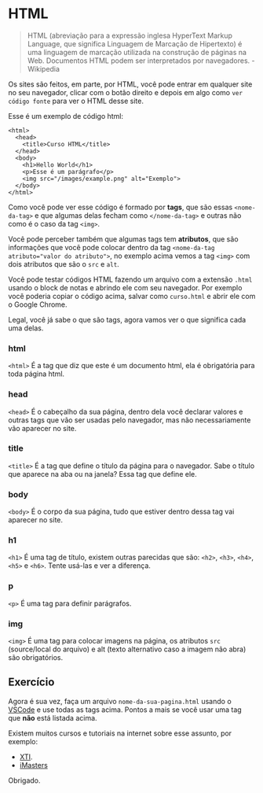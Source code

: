 # HTML

> HTML (abreviação para a expressão inglesa HyperText Markup Language, que significa Linguagem de Marcação de Hipertexto) é uma linguagem de marcação utilizada na construção de páginas na Web. Documentos HTML podem ser interpretados por navegadores. - Wikipedia

Os sites são feitos, em parte, por HTML, você pode entrar em qualquer site no seu navegador, clicar com o botão direito e depois em algo como `ver código fonte` para ver o HTML desse site.


Esse é um exemplo de código html:

```
<html>
  <head>
    <title>Curso HTML</title>
  </head>
  <body>
    <h1>Hello World</h1>
    <p>Esse é um parágrafo</p>
    <img src="/images/example.png" alt="Exemplo">
  </body>
</html>
```

Como você pode ver esse código é formado por <b>tags</b>, que são essas `<nome-da-tag>` e que algumas delas fecham como `</nome-da-tag>` e outras não como é o caso da tag `<img>`.

Você pode perceber também que algumas tags tem <b>atributos</b>, que são informações que você pode colocar dentro da tag `<nome-da-tag atributo="valor do atributo">`, no exemplo acima vemos a tag `<img>` com dois atributos que são o `src` e `alt`.

Você pode testar códigos HTML fazendo um arquivo com a extensão `.html` usando o block de notas e abrindo ele com seu navegador. Por exemplo você poderia copiar o código acima, salvar como `curso.html` e abrir ele com o Google Chrome.

Legal, você já sabe o que são tags, agora vamos ver o que significa cada uma delas.

### html

`<html>` É a tag que diz que este é um documento html, ela é obrigatória para toda página html.

### head

`<head>` É o cabeçalho da sua página, dentro dela você declarar valores e outras tags que vão ser usadas pelo navegador, mas não necessariamente vão aparecer no site.

### title

`<title>` É a tag que define o título da página para o navegador. Sabe o título que aparece na aba ou na janela? Essa tag que define ele.

### body

`<body>` É o corpo da sua página, tudo que estiver dentro dessa tag vai aparecer no site.

### h1

`<h1>` É uma tag de título, existem outras parecidas que são: `<h2>`, `<h3>`, `<h4>`, `<h5>` e `<h6>`. Tente usá-las e ver a diferença.

### p

`<p>` É uma tag para definir parágrafos.

### img

`<img>` É uma tag para colocar imagens na página, os atributos `src` (source/local do arquivo) e alt (texto alternativo caso a imagem não abra) são obrigatórios.

## Exercício

Agora é sua vez, faça um arquivo `nome-da-sua-pagina.html` usando o [VSCode](https://code.visualstudio.com/) e use todas as tags acima. Pontos a mais se você usar uma tag que <b>não</b> está listada acima.

Existem muitos cursos e tutoriais na internet sobre esse assunto, por exemplo:

- [XTI](https://www.youtube.com/watch?v=nIduUA04HFo).
- [iMasters](https://imasters.com.br/secao/front-end/html/)

Obrigado.
